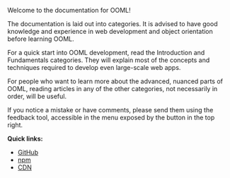 Welcome to the documentation for OOML!

The documentation is laid out into categories. It is advised to have good knowledge and experience in web development and object orientation before learning OOML.

For a quick start into OOML development, read the Introduction and Fundamentals categories. They will explain most of the concepts and techniques required to develop even large-scale web apps.

For people who want to learn more about the advanced, nuanced parts of OOML, reading articles in any of the other categories, not necessarily in order, will be useful.

If you notice a mistake or have comments, please send them using the feedback tool, accessible in the menu exposed by the button in the top right.

**Quick links:**

- [GitHub](https://github.com/lerouche/ooml)
- [npm](https://www.npmjs.com/package/ooml)
- [CDN](https://wilsonl.in/ooml.js)

